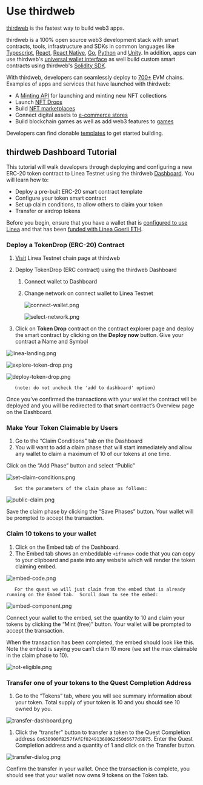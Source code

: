 # Use thirdweb

[thirdweb](https://thirdweb.com) is the fastest way to build web3 apps.

thirdweb is a 100% open source web3 development stack with smart contracts, tools, infrastructure and SDKs in common languages like [Typescript](https://portal.thirdweb.com/typescript), [React](https://portal.thirdweb.com/react), [React Native](https://portal.thirdweb.com/react-native), [Go](https://portal.thirdweb.com/go), [Python](https://portal.thirdweb.com/python) and [Unity](https://portal.thirdweb.com/unity). In addition, apps can use thirdweb's [universal wallet interface](https://portal.thirdweb.com/wallet) as well build custom smart contracts using thirdweb's [Solidity SDK](https://portal.thirdweb.com/solidity).

With thirdweb, developers can seamlessly deploy to [700+](https://thirdweb.com/chainlist) EVM chains. Examples of apps and services that have launched with thirdweb:

- A [Minting API](https://portal.thirdweb.com/minting) for launching and minting new NFT collections
- Launch [NFT Drops](https://thirdweb.com/template/nft-drop)
- Build [NFT marketplaces](https://thirdweb.com/template/marketplace-v3)
- Connect digital assets to [e-commerce stores](https://thirdweb.com/solutions/commerce)
- Build blockchain games as well as add web3 features to [games](https://thirdweb.com/solutions/gaming)

Developers can find clonable [templates](https://portal.thirdweb.com/templates) to get started building.

## thirdweb Dashboard Tutorial

This tutorial will walk developers through deploying and configuring a new ERC-20 token contract to Linea Testnet using the thirdweb [Dashboard](https://thirdweb.com/dashboard). You will learn how to:

- Deploy a pre-built ERC-20 smart contract template
- Configure your token smart contract
- Set up claim conditions, to allow others to claim your token
- Transfer or airdrop tokens

Before you begin, ensure that you have a wallet that is [configured to use Linea](https://docs.linea.build/use-linea-testnet/set-up-your-wallet) and that has been [funded with Linea Goerli ETH](https://docs.linea.build/use-linea-testnet/fund#get-test-eth-on-goerli).

### Deploy a TokenDrop (ERC-20) Contract

1. [Visit](https://thirdweb.com/linea-testnet) Linea Testnet chain page at thirdweb
2. Deploy TokenDrop (ERC contract) using the thirdweb Dashboard

   1. Connect wallet to Dashboard
   2. Change network on connect wallet to Linea Testnet

      ![connect-wallet.png](https://gateway.ipfscdn.io/ipfs/QmVGRGndHPYPMDwqY7ARDZbEEMuJVMoXYzSBoB2mhkddh9/connect-wallet.png)

      ![select-network.png](https://gateway.ipfscdn.io/ipfs/QmVGRGndHPYPMDwqY7ARDZbEEMuJVMoXYzSBoB2mhkddh9/select-network.png)

3. Click on **Token Drop** contract on the contract explorer page and deploy the smart contract by clicking on the **Deploy now** button. Give your contract a Name and Symbol

![linea-landing.png](https://gateway.ipfscdn.io/ipfs/QmZCuC8yEQGnexf5RqgFTUhEteXJfpGkk6xxpg5SRrgPKj/token-drop-explorev2.png)

![explore-token-drop.png](https://gateway.ipfscdn.io/ipfs/QmP8Ppd5eVbFvaW8ozZADr9edHaKwCTLn4SwKzU9LHmJoT/token-drop.png)

![deploy-token-drop.png](https://gateway.ipfscdn.io/ipfs/QmVGRGndHPYPMDwqY7ARDZbEEMuJVMoXYzSBoB2mhkddh9/deploy-token-drop.png)

       (note: do not uncheck the 'add to dashboard' option)

Once you’ve confirmed the transactions with your wallet the contract will be deployed and you will be redirected to that smart contract’s Overview page on the Dashboard.

### Make Your Token Claimable by Users

1. Go to the “Claim Conditions” tab on the Dashboard
2. You will want to add a claim phase that will start immediately and allow any wallet to claim a maximum of 10 of our tokens at one time.

Click on the “Add Phase” button and select “Public”

![set-claim-conditions.png](https://gateway.ipfscdn.io/ipfs/QmVGRGndHPYPMDwqY7ARDZbEEMuJVMoXYzSBoB2mhkddh9/set-claim-conditions.png)

       Set the parameters of the claim phase as follows:

![public-claim.png](https://gateway.ipfscdn.io/ipfs/QmVGRGndHPYPMDwqY7ARDZbEEMuJVMoXYzSBoB2mhkddh9/public-claim.png)

Save the claim phase by clicking the “Save Phases” button. Your wallet will be prompted to accept the transaction.

### Claim 10 tokens to your wallet

1. Click on the Embed tab of the Dashboard.
2. The Embed tab shows an embeddable `<iframe>` code that you can copy to your clipboard and paste into any website which will render the token claiming embed.

![embed-code.png](https://gateway.ipfscdn.io/ipfs/QmVGRGndHPYPMDwqY7ARDZbEEMuJVMoXYzSBoB2mhkddh9/embed-code.png)

       For the quest we will just claim from the embed that is already running on the Embed tab.  Scroll down to see the embed:

![embed-component.png](https://gateway.ipfscdn.io/ipfs/QmVGRGndHPYPMDwqY7ARDZbEEMuJVMoXYzSBoB2mhkddh9/embed-component.png)

Connect your wallet to the embed, set the quantity to 10 and claim your tokens by clicking the “Mint (free)” button. Your wallet will be prompted to accept the transaction.

When the transaction has been completed, the embed should look like this. Note the embed is saying you can’t claim 10 more (we set the max claimable in the claim phase to 10).

![not-eligible.png](https://gateway.ipfscdn.io/ipfs/QmVGRGndHPYPMDwqY7ARDZbEEMuJVMoXYzSBoB2mhkddh9/not-eligible.png)

### Transfer one of your tokens to the Quest Completion Address

1. Go to the “Tokens” tab, where you will see summary information about your token. Total supply of your token is 10 and you should see 10 owned by you.

![transfer-dashboard.png](https://gateway.ipfscdn.io/ipfs/QmVGRGndHPYPMDwqY7ARDZbEEMuJVMoXYzSBoB2mhkddh9/transfer-dashboard.png)

1. Click the “transfer” button to transfer a token to the Quest Completion address `0x630900fB257fAfEf02491368062d50d6677d9D75`. Enter the Quest Completion address and a quantity of 1 and click on the Transfer button.

![transfer-dialog.png](https://gateway.ipfscdn.io/ipfs/QmVGRGndHPYPMDwqY7ARDZbEEMuJVMoXYzSBoB2mhkddh9/transfer-dialog.png)

Confirm the transfer in your wallet. Once the transaction is complete, you should see that your wallet now owns 9 tokens on the Token tab.
